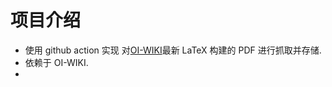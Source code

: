 # 项目介绍

-   使用 github action 实现
    对[OI-WIKI](https://github.com/OI-wiki/OI-Wiki-export)最新 LaTeX 构建的 PDF
    进行抓取并存储.
-   依赖于 OI-WIKI.
-
